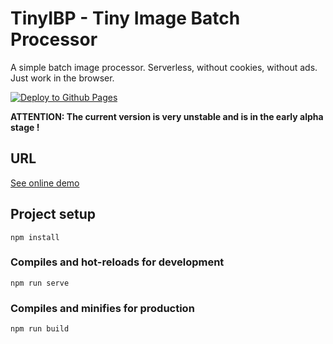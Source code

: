 # TinyIBP - Tiny Image Batch Processor
A simple batch image processor. Serverless, without cookies, without ads. Just work in the browser.

[![Deploy to Github Pages](https://github.com/olegbarabanov/tinyibp/actions/workflows/deploy.yml/badge.svg?branch=main)](https://github.com/olegbarabanov/tinyibp/actions/workflows/deploy.yml)

**ATTENTION: The current version is very unstable and is in the early alpha stage !**

## URL
[See online demo](https://olegbarabanov.github.io/tinyibp/)

## Project setup
```
npm install
```

### Compiles and hot-reloads for development
```
npm run serve
```

### Compiles and minifies for production
```
npm run build
```

